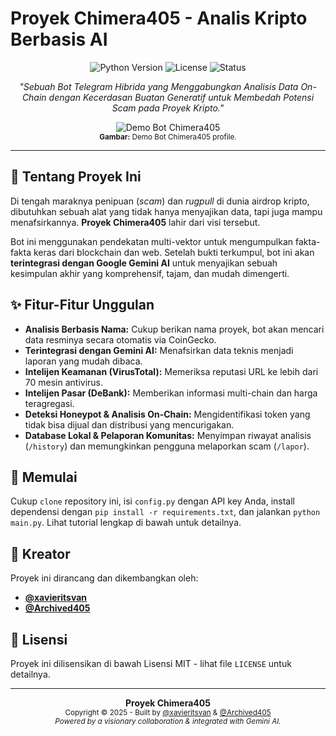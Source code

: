 # Proyek Chimera405 - Analis Kripto Berbasis AI

<p align="center">
  <img src="https://img.shields.io/badge/Python-3.9%2B-blue?style=for-the-badge&logo=python" alt="Python Version">
  <img src="https://img.shields.io/badge/License-MIT-green?style=for-the-badge" alt="License">
  <img src="https://img.shields.io/badge/Status-Stabil-brightgreen?style=for-the-badge" alt="Status">
</p>

<p align="center">
  <em>"Sebuah Bot Telegram Hibrida yang Menggabungkan Analisis Data On-Chain dengan Kecerdasan Buatan Generatif untuk Membedah Potensi Scam pada Proyek Kripto."</em>
</p>

<p align="center">
  <img src="[https://private-user-images.githubusercontent.com/178024548/460280460-15a1394f-4ec4-431e-b216-dbee239033c9.png]" alt="Demo Bot Chimera405">
  <br>
  <sup><strong>Gambar:</strong> Demo Bot Chimera405 profile.</sup>
</p>

---

## 📜 Tentang Proyek Ini

Di tengah maraknya penipuan (*scam*) dan *rugpull* di dunia airdrop kripto, dibutuhkan sebuah alat yang tidak hanya menyajikan data, tapi juga mampu menafsirkannya. **Proyek Chimera405** lahir dari visi tersebut.

Bot ini menggunakan pendekatan multi-vektor untuk mengumpulkan fakta-fakta keras dari blockchain dan web. Setelah bukti terkumpul, bot ini akan **terintegrasi dengan Google Gemini AI** untuk menyajikan sebuah kesimpulan akhir yang komprehensif, tajam, dan mudah dimengerti.

## ✨ Fitur-Fitur Unggulan

- **Analisis Berbasis Nama:** Cukup berikan nama proyek, bot akan mencari data resminya secara otomatis via CoinGecko.
- **Terintegrasi dengan Gemini AI:** Menafsirkan data teknis menjadi laporan yang mudah dibaca.
- **Intelijen Keamanan (VirusTotal):** Memeriksa reputasi URL ke lebih dari 70 mesin antivirus.
- **Intelijen Pasar (DeBank):** Memberikan informasi multi-chain dan harga teragregasi.
- **Deteksi Honeypot & Analisis On-Chain:** Mengidentifikasi token yang tidak bisa dijual dan distribusi yang mencurigakan.
- **Database Lokal & Pelaporan Komunitas:** Menyimpan riwayat analisis (`/history`) dan memungkinkan pengguna melaporkan scam (`/lapor`).

## 🚀 Memulai

Cukup `clone` repository ini, isi `config.py` dengan API key Anda, install dependensi dengan `pip install -r requirements.txt`, dan jalankan `python main.py`. Lihat tutorial lengkap di bawah untuk detailnya.

## 👥 Kreator

Proyek ini dirancang dan dikembangkan oleh:
* **[@xavieritsvan](https://github.com/xavieritsvan)**
* **[@Archived405](https://github.com/Archived405)**

## 📄 Lisensi
Proyek ini dilisensikan di bawah Lisensi MIT - lihat file `LICENSE` untuk detailnya.

---
<p align="center">
  <b>Proyek Chimera405</b><br>
  <small>Copyright © 2025 - Built by <a href="https://github.com/xavieritsvan">@xavieritsvan</a> & <a href="https://github.com/Archived405">@Archived405</a></small><br>
  <small><i>Powered by a visionary collaboration & integrated with Gemini AI.</i></small>
</p>
